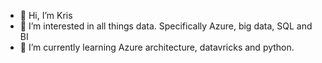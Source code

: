 - 👋 Hi, I’m Kris
- 👀 I’m interested in all things data. Specifically Azure, big data, SQL and BI
- 🌱 I’m currently learning Azure architecture, datavricks and python.


<!---
KrisA-1/KrisA-1 is a ✨ special ✨ repository because its `README.md` (this file) appears on your GitHub profile.
You can click the Preview link to take a look at your changes.
--->
